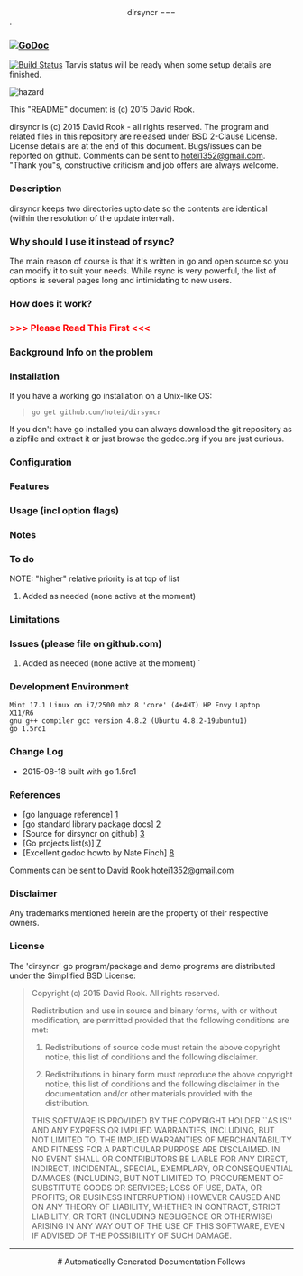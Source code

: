 <center>
dirsyncr
===
</center>.

<h3>   <a href="http://godoc.org/github.com/hotei/dirsyncr">
<img src="https://godoc.org/github.com/hotei/dirsyncr?status.png" alt="GoDoc" />
</a></h1>

<a href="http://travis-ci.org/hotei/dirsyncr">
<img src="https://secure.travis-ci.org/hotei/dirsyncr.png" alt="Build Status" /></a>
Tarvis status will be ready when some setup details are finished.

![hazard]("http:hazard.png" "hazard")	

This "README" document is (c) 2015 David Rook. 

dirsyncr is (c) 2015 David Rook - all rights reserved. The program
and related files in this repository are released under BSD 2-Clause License.
License details are at the end of this document. Bugs/issues can be reported on github.
Comments can be sent to <hotei1352@gmail.com>. "Thank you"s, constructive 
criticism and job offers are always welcome.

### Description

dirsyncr keeps two directories upto date so the contents are identical (within
the resolution of the update interval).

### Why should I use it instead of rsync?

The main reason of course is that it's written in go and open source so you can 
modify it to suit your needs.  While rsync is very powerful, the list of options is
several pages long and intimidating to new users.    

### How does it work?

### <font color=red> >>> Please Read This First <<< </font>

### Background Info on the problem

### Installation

If you have a working go installation on a Unix-like OS:

> ```go get github.com/hotei/dirsyncr```

If you don't have go installed you can always download the git repository as
a zipfile and extract it or just browse the godoc.org if you are just curious.

### Configuration

### Features

### Usage (incl option flags)

### Notes

### To do

NOTE:  "higher" relative priority is at top of list

1.  Added as needed (none active at the moment)

### Limitations


### Issues (please file on github.com)

1.  Added as needed (none active at the moment)
`

### Development Environment
	Mint 17.1 Linux on i7/2500 mhz 8 'core' (4+4HT) HP Envy Laptop
	X11/R6
	gnu g++ compiler gcc version 4.8.2 (Ubuntu 4.8.2-19ubuntu1)
	go 1.5rc1

	
### Change Log

* 2015-08-18 built with go 1.5rc1

### References

* [go language reference] [1] 
* [go standard library package docs] [2]
* [Source for dirsyncr on github] [3]
* [Go projects list(s)] [7]
* [Excellent godoc howto by Nate Finch] [8]

[1]: http://golang.org/ref/spec/ "go reference spec"
[2]: http://golang.org/pkg/ "go package docs"
[3]: http://github.com/hotei/dirsyncr "github.com/hotei/dirsyncr"
[4]: http://golang.org/doc/go1compat.html "Go 1.x API contract"
[5]: http://blog.golang.org/2011/06/profiling-go-programs.html "Profiling go code"
[6]: http://golang.org/doc/articles/godoc_documenting_go_code.html "GoDoc HowTo"
[7]: https://github.com/golang/go/wiki/Projects "go project list"
[8]: https://github.com/natefinch/godocgo "Nate Finch's Tutorial for GoDoc"

Comments can be sent to David Rook  <hotei1352@gmail.com>

### Disclaimer
Any trademarks mentioned herein are the property of their respective owners.

### License

The 'dirsyncr' go program/package and demo programs are distributed under the Simplified BSD License:

> Copyright (c) 2015 David Rook. All rights reserved.
> 
> Redistribution and use in source and binary forms, with or without modification, are
> permitted provided that the following conditions are met:
> 
>    1. Redistributions of source code must retain the above copyright notice, this list of
>       conditions and the following disclaimer.
> 
>    2. Redistributions in binary form must reproduce the above copyright notice, this list
>       of conditions and the following disclaimer in the documentation and/or other materials
>       provided with the distribution.
> 
> THIS SOFTWARE IS PROVIDED BY THE COPYRIGHT HOLDER ``AS IS'' AND ANY EXPRESS OR IMPLIED
> WARRANTIES, INCLUDING, BUT NOT LIMITED TO, THE IMPLIED WARRANTIES OF MERCHANTABILITY AND
> FITNESS FOR A PARTICULAR PURPOSE ARE DISCLAIMED. IN NO EVENT SHALL <COPYRIGHT HOLDER> OR
> CONTRIBUTORS BE LIABLE FOR ANY DIRECT, INDIRECT, INCIDENTAL, SPECIAL, EXEMPLARY, OR
> CONSEQUENTIAL DAMAGES (INCLUDING, BUT NOT LIMITED TO, PROCUREMENT OF SUBSTITUTE GOODS OR
> SERVICES; LOSS OF USE, DATA, OR PROFITS; OR BUSINESS INTERRUPTION) HOWEVER CAUSED AND ON
> ANY THEORY OF LIABILITY, WHETHER IN CONTRACT, STRICT LIABILITY, OR TORT (INCLUDING
> NEGLIGENCE OR OTHERWISE) ARISING IN ANY WAY OUT OF THE USE OF THIS SOFTWARE, EVEN IF
> ADVISED OF THE POSSIBILITY OF SUCH DAMAGE.

----

<center>
# Automatically Generated Documentation Follows
</center>


